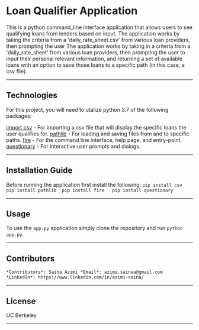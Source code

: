 # **Loan Qualifier Application**
This is a python command_line interface application that allows users to see qualifying loans from lenders based on input. The application works by taking the criteria from a 'daily_rate_sheet.csv' from various loan providers, then prompting the user
The application works by taking in a criteria from a 'daily_rate_sheet' from various loan providers, then prompting the user to input their personal relevant information, and returning a set of available loans with an option to save those loans to a specific path (in this case, a csv file).

---

## Technologies
For this project, you will need to utalize python 3.7 of the following packages:

[import csv](https://github.com/Alexmhack/py_handles_csv) - For importing a csv file that will display the specific loans the user qualifies for.
[pathlib](https://github.com/python/cpython/blob/main/Lib/pathlib.py) - For loading and saving files from and to specific paths.
[fire](https://github.com/google/python-fire) - For the command line interface, help page, and entry-point.
[questionary](https://github.com/tmbo/questionary) - For interactive user prompts and dialogs. 



---

## Installation Guide
Before running the application first install the following:
``
pip install csv  
pip install pathlib 
pip install fire  
pip install questionary 
``

---

## Usage
To use the `app.py` application simply clone the repository and run `python app.py`. 


---

## Contributors
``
*Contributors*: Saina Azimi
*Email*: azimi.sainaa@gmail.com
*LinkedIn*: https://www.linkedin.com/in/azimi-saina/ 
``

---

## License
UC Berkeley

---